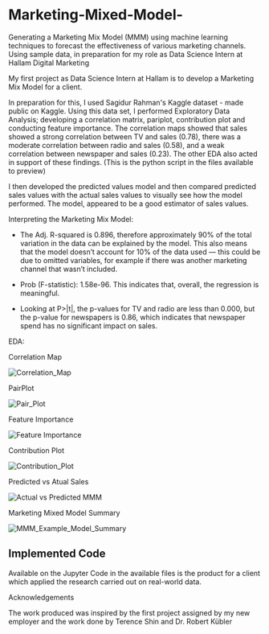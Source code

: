 # Marketing-Mixed-Model-
Generating a Marketing Mix Model (MMM) using machine learning techniques to forecast the effectiveness of various marketing channels. Using sample data, in preparation for my role as Data Science Intern at Hallam Digital Marketing

My first project as Data Science Intern at Hallam is to develop a Marketing Mix Model for a client. 

In preparation for this, I used Sagidur Rahman's Kaggle dataset - made public on Kaggle. 
Using this data set, I performed Exploratory Data Analysis; developing a correlation matrix, pariplot, contribution plot and conducting feature importance. 
The correlation maps showed that sales showed a strong correlation between TV and sales (0.78), there was a moderate correlation between radio and sales (0.58), and a weak correlation between newspaper and sales (0.23). The other EDA also acted in support of these findings. (This is the python script in the files available to preview)

I then developed the predicted values model and then compared predicted sales values with the actual sales values to visually see how the model performed.
The model, appeared to be a good estimator of sales values. 

Interpreting the Marketing Mix Model:
- The Adj. R-squared is 0.896, therefore approximately 90% of the total variation in the data can be explained by the model. This also means that the model doesn’t   account for 10% of the data used — this could be due to omitted variables, for example if there was another marketing channel that wasn’t included.

- Prob (F-statistic): 1.58e-96. This indicates that, overall, the regression is meaningful.

- Looking at P>|t|, the p-values for TV and radio are less than 0.000, but the p-value for newspapers is 0.86, which indicates that newspaper spend has no             significant impact on sales. 

EDA: 

Correlation Map

![Correlation_Map](https://user-images.githubusercontent.com/93582626/144768103-d7d1bf5b-7047-4ba5-82a6-659b1e16b097.png)

PairPlot

![Pair_Plot](https://user-images.githubusercontent.com/93582626/144768120-a2d20b18-ce56-4ffd-ae25-ad6ecd7a3251.png)

Feature Importance

![Feature Importance](https://user-images.githubusercontent.com/93582626/144768128-22d7cb65-7f0f-4bf9-937c-fe660781d06b.png)

Contribution Plot

![Contribution_Plot](https://user-images.githubusercontent.com/93582626/144768138-ae7daa46-877d-4501-8c4f-4d72c47c6a77.png)

Predicted vs Atual Sales 

![Actual vs Predicted MMM](https://user-images.githubusercontent.com/93582626/144768153-9585c700-8922-4ff4-afb8-ded74b649d38.png)

Marketing Mixed Model Summary 

![MMM_Example_Model_Summary](https://user-images.githubusercontent.com/93582626/144768051-c96278d5-2a7f-4acf-b400-5031444d7f16.png)

## Implemented Code

Available on the Jupyter Code in the available files is the product for a client which applied the research carried out on real-world data. 

Acknowledgements

The work produced was inspired by the first project assigned by my new employer and the work done by Terence Shin and Dr. Robert Kübler
